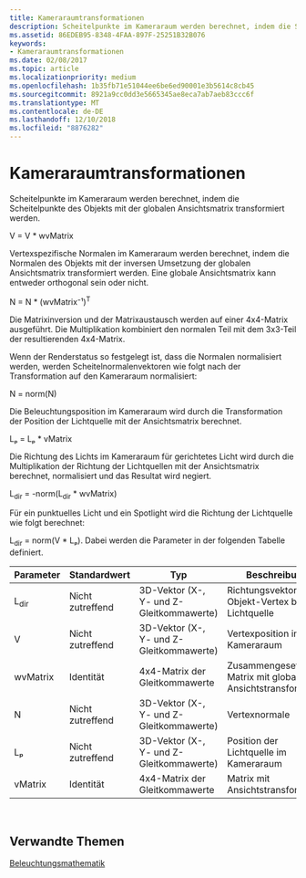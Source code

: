 ```yaml
---
title: Kameraraumtransformationen
description: Scheitelpunkte im Kameraraum werden berechnet, indem die Scheitelpunkte des Objekts mit der globalen Ansichtsmatrix transformiert werden.
ms.assetid: 86EDEB95-8348-4FAA-897F-25251B32B076
keywords:
- Kameraraumtransformationen
ms.date: 02/08/2017
ms.topic: article
ms.localizationpriority: medium
ms.openlocfilehash: 1b35fb71e51044ee6be6ed90001e3b5614c8cb45
ms.sourcegitcommit: 8921a9cc0dd3e5665345ae8eca7ab7aeb83ccc6f
ms.translationtype: MT
ms.contentlocale: de-DE
ms.lasthandoff: 12/10/2018
ms.locfileid: "8876282"
---
```

# <a name="camera-space-transformations"></a>Kameraraumtransformationen


Scheitelpunkte im Kameraraum werden berechnet, indem die Scheitelpunkte des Objekts mit der globalen Ansichtsmatrix transformiert werden.

V = V \* wvMatrix

Vertexspezifische Normalen im Kameraraum werden berechnet, indem die Normalen des Objekts mit der inversen Umsetzung der globalen Ansichtsmatrix transformiert werden. Eine globale Ansichtsmatrix kann entweder orthogonal sein oder nicht.

N = N \* (wvMatrix⁻¹)<sup>T</sup>

Die Matrixinversion und der Matrixaustausch werden auf einer 4x4-Matrix ausgeführt. Die Multiplikation kombiniert den normalen Teil mit dem 3x3-Teil der resultierenden 4x4-Matrix.

Wenn der Renderstatus so festgelegt ist, dass die Normalen normalisiert werden, werden Scheitelnormalenvektoren wie folgt nach der Transformation auf den Kameraraum normalisiert:

N = norm(N)

Die Beleuchtungsposition im Kameraraum wird durch die Transformation der Position der Lichtquelle mit der Ansichtsmatrix berechnet.

Lₚ = Lₚ \* vMatrix

Die Richtung des Lichts im Kameraraum für gerichtetes Licht wird durch die Multiplikation der Richtung der Lichtquellen mit der Ansichtsmatrix berechnet, normalisiert und das Resultat wird negiert.

L<sub>dir</sub> = -norm(L<sub>dir</sub> \* wvMatrix)

Für ein punktuelles Licht und ein Spotlight wird die Richtung der Lichtquelle wie folgt berechnet:

L<sub>dir</sub> = norm(V \* Lₚ). Dabei werden die Parameter in der folgenden Tabelle definiert.

| Parameter       | Standardwert | Typ                                          | Beschreibung                                               |
|-----------------|---------------|-----------------------------------------------|-----------------------------------------------------------|
| L<sub>dir</sub> | Nicht zutreffend           | 3D-Vektor (X-, Y- und Z-Gleitkommawerte) | Richtungsvektor vom Objekt-Vertex bis zur Lichtquelle          |
| V               | Nicht zutreffend           | 3D-Vektor (X-, Y- und Z-Gleitkommawerte) | Vertexposition im Kameraraum                           |
| wvMatrix        | Identität      | 4x4-Matrix der Gleitkommawerte           | Zusammengesetzte Matrix mit globaler und Ansichtstransformation |
| N               | Nicht zutreffend           | 3D-Vektor (X-, Y- und Z-Gleitkommawerte) | Vertexnormale                                             |
| Lₚ              | Nicht zutreffend           | 3D-Vektor (X-, Y- und Z-Gleitkommawerte) | Position der Lichtquelle im Kameraraum                            |
| vMatrix         | Identität      | 4x4-Matrix der Gleitkommawerte           | Matrix mit Ansichtstransformation                      |

 

## <a name="span-idrelated-topicsspanrelated-topics"></a><span id="related-topics"></span>Verwandte Themen


[Beleuchtungsmathematik](mathematics-of-lighting.md)

 

 




